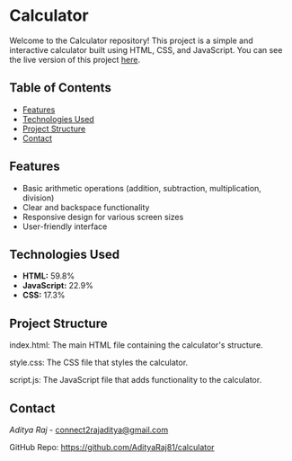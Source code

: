 # Calculator

Welcome to the Calculator repository! This project is a simple and interactive calculator built using HTML, CSS, and JavaScript. You can see the live version of this project <a href="https://adityaraj81.github.io/Calculator/" target="_blank">here</a>.

## Table of Contents

- [Features](#features)
- [Technologies Used](#technologies-used)
- [Project Structure](#project-structure)
- [Contact](#contact)
  <!-- [Getting Started](#getting-started)-->
  <!-- -[License](#license)-->

## Features

- Basic arithmetic operations (addition, subtraction, multiplication, division)
- Clear and backspace functionality
- Responsive design for various screen sizes
- User-friendly interface

## Technologies Used

- **HTML:** 59.8%
- **JavaScript:** 22.9%
- **CSS:** 17.3%

<!-- 1. Clone the repository:
   ```sh
   git clone https://github.com/AdityaRaj81/calculator.git

and also checkit out <a href="https://adityaraj81.github.io/Calculator/" target="_blank">here</a>. -->

## Project Structure
index.html: The main HTML file containing the calculator's structure.

style.css: The CSS file that styles the calculator.

script.js: The JavaScript file that adds functionality to the calculator.

<!--### License
This project is licensed under the MIT License.-->

## Contact
*Aditya Raj* - connect2rajaditya@gmail.com

GitHub Repo: https://github.com/AdityaRaj81/calculator
